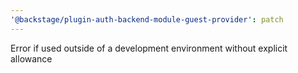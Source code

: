 ```yaml
---
'@backstage/plugin-auth-backend-module-guest-provider': patch
---
```


Error if used outside of a development environment without explicit allowance
